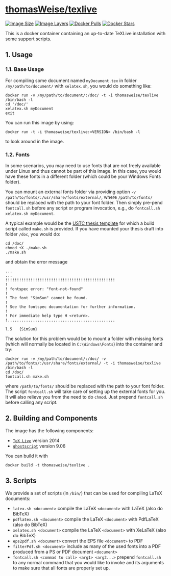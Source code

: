 # [thomasWeise/texlive](https://hub.docker.com/r/thomasweise/texlive/)

[![Image Size](https://img.shields.io/imagelayers/image-size/thomasweise/texlive/latest.svg)](https://hub.docker.com/r/thomasweise/texlive/)
[![Image Layers](https://img.shields.io/imagelayers/layers/thomasweise/texlive/latest.svg)](https://hub.docker.com/r/thomasweise/texlive/)
[![Docker Pulls](https://img.shields.io/docker/pulls/thomasweise/texlive.svg)](https://hub.docker.com/r/thomasweise/texlive/)
[![Docker Stars](https://img.shields.io/docker/stars/thomasweise/texlive.svg)](https://hub.docker.com/r/thomasweise/texlive/)

This is a docker container containing an up-to-date TeXLive installation with some support scripts.

## 1. Usage

### 1.1. Base Usage

For compiling some document named `myDocument.tex` in folder `/my/path/to/document/` with `xelatex.sh`, you would do something like:

    docker run -v /my/path/to/document/:/doc/ -t -i thomasweise/texlive /bin/bash -l
    cd '/doc/'
    xelatex.sh myDocument
    exit

You can run this image by using:

    docker run -t -i thomasweise/texlive:<VERSION> /bin/bash -l
	
to look around in the image.

### 1.2. Fonts

In some scenarios, you may need to use fonts that are not freely available under Linux and thus cannot be part of this image. In this case, you would have these fonts in a different folder (which could be your Windows Fonts folder).

You can mount an external fonts folder via providing option `-v /path/to/fonts/:/usr/share/fonts/external/`, where `/path/to/fonts/` should be replaced with the path to your font folder. Then simply pre-pend `fontcall.sh` before any script or program invocation, e.g., do `fontcall.sh xelatex.sh myDocument`.

A typical example would be the [USTC thesis template](https://github.com/ustctug/ustcthesis) for which a build script called `make.sh` is provided. If you have mounted your thesis draft into folder `/doc`, you would do:

    cd /doc/
    chmod +X ./make.sh
    ./make.sh
    
and obtain the error message

    ...
    ...
    !!!!!!!!!!!!!!!!!!!!!!!!!!!!!!!!!!!!!!!!!!!!!!!!
    !
    ! fontspec error: "font-not-found"
    ! 
    ! The font "SimSun" cannot be found.
    ! 
    ! See the fontspec documentation for further information.
    ! 
    ! For immediate help type H <return>.
    !...............................................  
                                                      
    l.5   {SimSun}
                                          
The solution for this problem would be to mount a folder with missing fonts (which will normally be located in `C:\Windows\Fonts`) into the container and try:

    docker run -v /my/path/to/document/:/doc/ -v /path/to/fonts/:/usr/share/fonts/external/ -t -i thomasweise/texlive /bin/bash -l
    cd /doc/
    fontcall.sh make.sh
    
where `/path/to/fonts/` should be replaced with the path to your font folder. The script `fontcall.sh` will take care of setting up the external fonts for you. It will also relieve you from the need to do `chmod`. Just prepend `fontcall.sh` before calling any script.

## 2. Building and Components

The image has the following components:

- [`TeX Live`](http://www.tug.org/texlive/) version 2014
- [`ghostscript`](http://ghostscript.com/) version 9.06

You can build it with

    docker build -t thomasweise/texlive .

## 3. Scripts

We provide a set of scripts (in `/bin/`) that can be used for compiling LaTeX documents:

- `latex.sh <document>` compile the LaTeX `<document>` with LaTeX (also do BibTeX)
- `pdflatex.sh <document>` compile the LaTeX `<document>` with PdfLaTeX (also do BibTeX)
- `xelatex.sh <document>` compile the LaTeX `<document>` with XeLaTeX (also do BibTeX)
- `eps2pdf.sh <document>` convert the EPS file `<document>` to PDF
- `filterPdf.sh <document>` include as many of the used fonts into a PDF produced from a PS or PDF document `<document>` 
- `fontcall.sh <commad to call> <arg1> <arg2...>` prepend `fontcall.sh` to any normal command that you would like to invoke and its arguments to make sure that all fonts are properly set up.